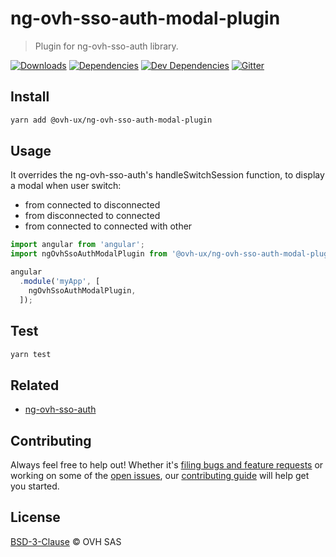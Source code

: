 # ng-ovh-sso-auth-modal-plugin

> Plugin for ng-ovh-sso-auth library.

[![Downloads](https://badgen.net/npm/dt/@ovh-ux/ng-ovh-sso-auth-modal-plugin)](https://npmjs.com/package/@ovh-ux/ng-ovh-sso-auth-modal-plugin) [![Dependencies](https://badgen.net/david/dep/ovh-ux/ng-ovh-sso-auth-modal-plugin)](https://npmjs.com/package/@ovh-ux/ng-ovh-sso-auth-modal-plugin?activeTab=dependencies) [![Dev Dependencies](https://badgen.net/david/dev/ovh-ux/ng-ovh-sso-auth-modal-plugin)](https://npmjs.com/package/@ovh-ux/ng-ovh-sso-auth-modal-plugin?activeTab=dependencies) [![Gitter](https://badgen.net/badge/gitter/ovh-ux/blue?icon=gitter)](https://gitter.im/ovh/ux)

## Install

```sh
yarn add @ovh-ux/ng-ovh-sso-auth-modal-plugin
```

## Usage

It overrides the ng-ovh-sso-auth's handleSwitchSession function,
to display a modal when user switch:
- from connected to disconnected
- from disconnected to connected
- from connected to connected with other


```js
import angular from 'angular';
import ngOvhSsoAuthModalPlugin from '@ovh-ux/ng-ovh-sso-auth-modal-plugin';

angular
  .module('myApp', [
    ngOvhSsoAuthModalPlugin,
  ]);
```

## Test

```sh
yarn test
```

## Related

- [ng-ovh-sso-auth](https://github.com/ovh-ux/ng-ovh-sso-auth)

## Contributing

Always feel free to help out! Whether it's [filing bugs and feature requests](https://github.com/ovh-ux/ng-ovh-sso-auth-modal-plugin/issues/new) or working on some of the [open issues](https://github.com/ovh-ux/ng-ovh-sso-auth-modal-plugin/issues), our [contributing guide](https://github.com/ovh-ux/manager/blob/master/CONTRIBUTING.md) will help get you started.

## License

[BSD-3-Clause](LICENSE) © OVH SAS

